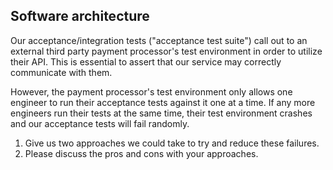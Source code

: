 ## Software architecture

Our acceptance/integration tests  ("acceptance test suite") call out to an external third party payment processor's test environment in order to utilize their API. This is essential to assert that our service may correctly communicate with them.

However, the payment processor's test environment only allows one engineer to run their acceptance tests against it one at a time. If any more engineers run their tests at the same time, their test environment crashes and our acceptance tests will fail randomly. 

1. Give us two approaches we could take to try and reduce these failures.
2. Please discuss the pros and cons with your approaches.

